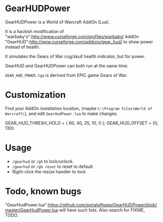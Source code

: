 # GearHUDPower

GearHUDPower is a World of Warcraft AddOn (Lua).

It is a hackish modification of "warbaby's":http://www.curseforge.com/profiles/warbaby/ AddOn "GearHUD":http://wow.curseforge.com/addons/gear_hud/ to show power instead of health.

It simulates the Gears of War cog/skull health indicator, but for power.

GearHUD and GearHUDPower can both run at the same time.

`GEAR_HUD_POWER.tga` is derived from EPIC game Gears of War.

# Customization

Find your AddOn installation location, (maybe `C:\Program Files\World of Warcraft\`), and edit `GearHudPower.lua` to make changes.

  GEAR_HUD_THRESH_HOLD = { 60, 40, 25, 10, 0 };
  GEAR_HUD_OFFSET = {0, 130}

# Usage

- `/gearhud` or `/gh` to lock/unlock.
- `/gearhud` or `/gh reset` to reset to default.
- Right-click the resize handler to lock.

# Todo, known bugs

"GearHudPower.lua":https://github.com/spiralofhope/GearHUDPower/blob/master/GearHudPower.lua will have such lists.  Also search for FIXME, TODO.
